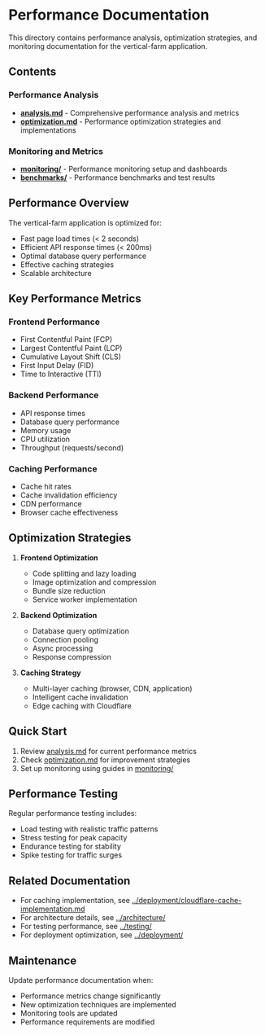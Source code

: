 # Performance Documentation

This directory contains performance analysis, optimization strategies, and monitoring documentation for the vertical-farm application.

## Contents

### Performance Analysis
- **[analysis.md](./analysis.md)** - Comprehensive performance analysis and metrics
- **[optimization.md](./optimization.md)** - Performance optimization strategies and implementations

### Monitoring and Metrics
- **[monitoring/](./monitoring/)** - Performance monitoring setup and dashboards
- **[benchmarks/](./benchmarks/)** - Performance benchmarks and test results

## Performance Overview

The vertical-farm application is optimized for:
- Fast page load times (< 2 seconds)
- Efficient API response times (< 200ms)
- Optimal database query performance
- Effective caching strategies
- Scalable architecture

## Key Performance Metrics

### Frontend Performance
- First Contentful Paint (FCP)
- Largest Contentful Paint (LCP)
- Cumulative Layout Shift (CLS)
- First Input Delay (FID)
- Time to Interactive (TTI)

### Backend Performance
- API response times
- Database query performance
- Memory usage
- CPU utilization
- Throughput (requests/second)

### Caching Performance
- Cache hit rates
- Cache invalidation efficiency
- CDN performance
- Browser cache effectiveness

## Optimization Strategies

1. **Frontend Optimization**
   - Code splitting and lazy loading
   - Image optimization and compression
   - Bundle size reduction
   - Service worker implementation

2. **Backend Optimization**
   - Database query optimization
   - Connection pooling
   - Async processing
   - Response compression

3. **Caching Strategy**
   - Multi-layer caching (browser, CDN, application)
   - Intelligent cache invalidation
   - Edge caching with Cloudflare

## Quick Start

1. Review [analysis.md](./analysis.md) for current performance metrics
2. Check [optimization.md](./optimization.md) for improvement strategies
3. Set up monitoring using guides in [monitoring/](./monitoring/)

## Performance Testing

Regular performance testing includes:
- Load testing with realistic traffic patterns
- Stress testing for peak capacity
- Endurance testing for stability
- Spike testing for traffic surges

## Related Documentation

- For caching implementation, see [../deployment/cloudflare-cache-implementation.md](../deployment/cloudflare-cache-implementation.md)
- For architecture details, see [../architecture/](../architecture/)
- For testing performance, see [../testing/](../testing/)
- For deployment optimization, see [../deployment/](../deployment/)

## Maintenance

Update performance documentation when:
- Performance metrics change significantly
- New optimization techniques are implemented
- Monitoring tools are updated
- Performance requirements are modified 